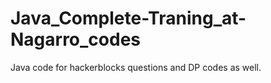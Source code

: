 # Java_Complete-Traning_at-Nagarro_codes
Java code for hackerblocks questions and DP codes as well.
